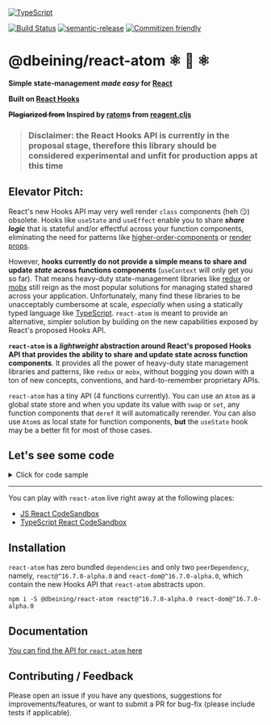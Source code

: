 [![TypeScript](https://badges.frapsoft.com/typescript/love/typescript-150x33.png?v=101)](https://github.com/ellerbrock/typescript-badges/)

[![Build Status](https://travis-ci.com/derrickbeining/react-atom.svg?branch=master)](https://travis-ci.com/derrickbeining/react-atom)
[![semantic-release](https://img.shields.io/badge/%20%20%F0%9F%93%A6%F0%9F%9A%80-semantic--release-e10079.svg)](https://github.com/semantic-release/semantic-release)
[![Commitizen friendly](https://img.shields.io/badge/commitizen-friendly-brightgreen.svg)](http://commitizen.github.io/cz-cli/)

# @dbeining/react-atom ⚛️ 🔄 ⚛️

**Simple state-management _made easy_ for [React](https://reactjs.org/)**

**Built on
[React Hooks](https://github.com/reactjs/reactjs.org/blob/f203cd5d86c4c611a31a4f72c5a91e2db0858ce3/content/docs/hooks-intro.md)**

**~~Plagiarized from~~ Inspired by
[ratom](https://purelyfunctional.tv/guide/reagent/#atoms)s from
[reagent.cljs](https://reagent-project.github.io/)**

> ### Disclaimer: the React Hooks API is currently in the proposal stage, therefore this library should be considered experimental and unfit for production apps at this time

## Elevator Pitch:

React's new Hooks API may very well render `class` components (heh 😏) obsolete.
Hooks like `useState` and `useEffect` enable you to share **_share logic_** that
is stateful and/or effectful across your function components, eliminating the
need for patterns like
[higher-order-components](https://github.com/reactjs/reactjs.org/blob/f203cd5d86c4c611a31a4f72c5a91e2db0858ce3/content/docs/higher-order-components.md)
or
[render props](https://github.com/reactjs/reactjs.org/blob/f203cd5d86c4c611a31a4f72c5a91e2db0858ce3/content/docs/render-props.md).

However, **hooks currently do not provide a simple means to share and update
_state_ across functions components** (`useContext` will only get you so far).
That means heavy-duty state-management libraries like
[redux](https://redux.js.org/) or [mobx](https://mobx.js.org/) still reign as
the most popular solutions for managing stated shared across your application.
Unfortunately, many find these libraries to be unacceptably cumbersome at scale,
_especially_ when using a statically typed language like
[TypeScript](https://www.typescriptlang.org/index.html). `react-atom` is meant
to provide an alternative, simpler solution by building on the new capabilities
exposed by React's proposed Hooks API.

**`react-atom` is a _lightweight_ abstraction around React's proposed Hooks API
that provides the ability to share and update state across function
components**. It provides all the power of heavy-duty state management libraries
and patterns, like `redux` or `mobx`, without bogging you down with a ton of new
concepts, conventions, and hard-to-remember proprietary APIs.

`react-atom` has a tiny API (4 functions currently). You can use an `Atom` as a
global state store and when you update its value with `swap` or `set`, any
function components that `deref` it will automatically rerender. You can also
use `Atom`s as local state for function components, **but** the `useState` hook
may be a better fit for most of those cases.

## Let's see some code

<details>
  <summary>
   Click for code sample 
  </summary>

```jsx
import React from 'react';
import ReactDOM from 'react-dom';
import {Atom, deref, swap} from '@dbeining/react-atom';

/////////////////////// APP STATE /////////////////////////
/**
 * An atom can be constructed with `Atom.of` or its alias, `atom`.
 * Atoms have no methods and cannot be written to. The only way to
 * get the value of an atom is to `deref` it
 */
const stateAtom = Atom.of({
  count: 0,
  text: '',
  data: {
    // ...just imagine
  },
});

/////////////////////// EFFECTS /////////////////////
/**
 * `swap` applies an update function to the current value of the Atom
 * then tells all components referencing the Atom to rerender and read
 * the new state
 */
const increment = () =>
  swap(stateAtom, (state) => ({...state, count: state.count + 1}));

const decrement = () =>
  swap(stateAtom, (state) => ({...state, count: state.count - 1}));

const updateText = (evt) =>
  swap(stateAtom, (state) => ({...state, text: evt.target.value}));

const loadSomething = () =>
  fetch('https://jsonplaceholder.typicode.com/todos/1')
    .then((res) => res.json())
    .then((data) => swap(stateAtom, (state) => ({...state, data})))
    .catch(console.error);

///////////////// COMPONENT  /////////////////////
export const App = () => {
  /**
   * `deref` reads the value of the atom at the time of rendering and
   * subscribes the component to the Atom so that it will rerender any
   * time the Atom's value changes. It will automatically unsubscribe
   * from Atom updates when the component unmounts.
   */
  const {count, data, text} = deref(stateAtom);

  return (
    <div>
      <h1>Count: {count}</h1>
      <button onClick={increment}>Moar</button>
      <button onClick={decrement}>Less</button>
      <button onClick={loadSomething}>Load Data</button>
      <input type="text" onChange={updateText} value={text} />
      <p>{JSON.stringify(data, null, '  ')}</p>
    </div>
  );
};

ReactDOM.render(<App />, document.getElementById('root'));
```

</details>

---

You can play with `react-atom` live right away at the following places:

- [JS React CodeSandbox](https://codesandbox.io/s/5v6wlwy2yn)
- [TypeScript React CodeSandbox](https://codesandbox.io/s/5wkq7jjqll)

## Installation

`react-atom` has zero bundled `dependencies` and only two `peerDependency`,
namely, `react@^16.7.0-alpha.0` and `react-dom@^16.7.0-alpha.0`, which contain
the new Hooks API that `react-atom` abstracts upon.

```
npm i -S @dbeining/react-atom react@^16.7.0-alpha.0 react-dom@^16.7.0-alpha.0
```

## Documentation

[You can find the API for `react-atom` here](https://derrickbeining.github.io/react-atom/)

## Contributing / Feedback

Please open an issue if you have any questions, suggestions for
improvements/features, or want to submit a PR for bug-fix (please include tests
if applicable).
